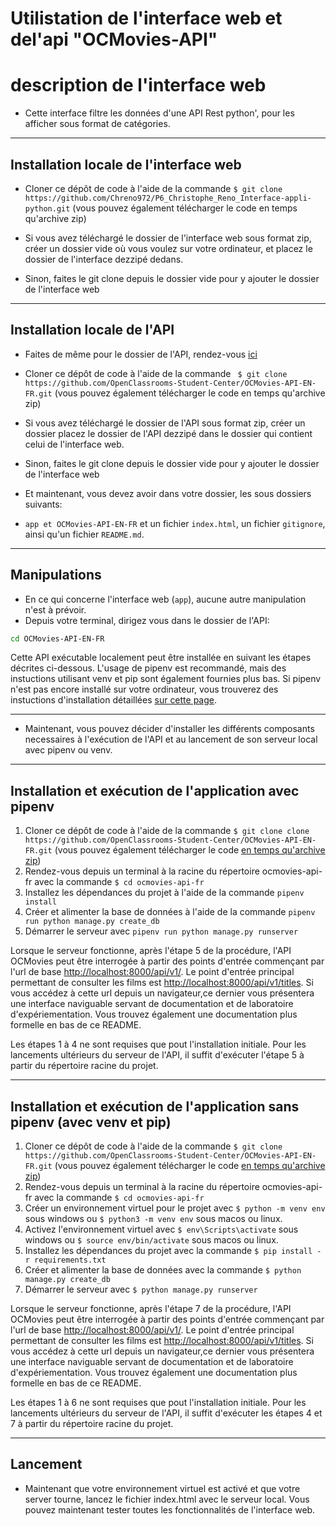 # Utilistation de l'interface web et del'api "OCMovies-API"

# description de l'interface web
- Cette interface filtre les données d'une API Rest python', pour les afficher sous format de catégories.

---

## Installation locale de l'interface web

- Cloner ce dépôt de code à l'aide de la commande 
  `$ git clone https://github.com/Chreno972/P6_Christophe_Reno_Interface-appli-python.git` 
(vous pouvez également télécharger le code en temps qu'archive zip)

- Si vous avez téléchargé le dossier de l'interface web sous format zip, créer un dossier vide où vous voulez sur votre ordinateur, et placez le dossier de l'interface dezzipé dedans.
- Sinon, faites le git clone depuis le dossier vide pour y ajouter le dossier de l'interface web

---

## Installation locale de l'API

- Faites de même pour le dossier de l'API, rendez-vous [ici](https://github.com/OpenClassrooms-Student-Center/OCMovies-API-EN-FR)

- Cloner ce dépôt de code à l'aide de la commande 
  ` $ git clone https://github.com/OpenClassrooms-Student-Center/OCMovies-API-EN-FR.git` 
(vous pouvez également télécharger le code en temps qu'archive zip)

- Si vous avez téléchargé le dossier de l'API sous format zip, créer un dossier placez le dossier de l'API dezzipé dans le dossier qui contient celui de l'interface web.
- Sinon, faites le git clone depuis le dossier vide pour y ajouter le dossier de l'interface web
- Et maintenant, vous devez avoir dans votre dossier, les sous dossiers suivants: 
- `app et OCMovies-API-EN-FR` et un fichier `index.html`, un fichier `gitignore`, ainsi qu'un fichier `README.md`.

---

## Manipulations

- En ce qui concerne l'interface web (`app`), aucune autre manipulation n'est à prévoir.
- Depuis votre terminal, dirigez vous dans le dossier de l'API:
```bash
cd OCMovies-API-EN-FR
```
Cette API exécutable localement peut être installée en suivant les étapes décrites ci-dessous. L'usage de pipenv est recommandé, mais des instuctions utilisant venv et pip sont également fournies plus bas. Si pipenv n'est pas encore installé sur votre ordinateur, vous trouverez des instuctions d'installation détaillées [sur cette page](docs/pipenv/installation-fr.md).

---

- Maintenant, vous pouvez décider d'installer les différents composants necessaires à l'exécution de l'API et au lancement de son serveur local avec pipenv ou venv.

---

## Installation et exécution de l'application avec pipenv

1. Cloner ce dépôt de code à l'aide de la commande `$ git clone clone https://github.com/OpenClassrooms-Student-Center/OCMovies-API-EN-FR.git` (vous pouvez également télécharger le code [en temps qu'archive zip](https://github.com/OpenClassrooms-Student-Center/OCMovies-API-EN-FR/archive/refs/heads/master.zip))
2. Rendez-vous depuis un terminal à la racine du répertoire ocmovies-api-fr avec la commande `$ cd ocmovies-api-fr`
3. Installez les dépendances du projet à l'aide de la commande `pipenv install` 
4. Créer et alimenter la base de données à l'aide de la commande `pipenv run python manage.py create_db`
5. Démarrer le serveur avec `pipenv run python manage.py runserver`

Lorsque le serveur fonctionne, après l'étape 5 de la procédure, l'API OCMovies peut être interrogée à partir des points d'entrée commençant par l'url de base [http://localhost:8000/api/v1/](http://localhost:8000/api/v1/). Le point d'entrée principal permettant de consulter les films est [http://localhost:8000/api/v1/titles](http://localhost:8000/api/v1/titles/). Si vous accédez à cette url depuis un navigateur,ce dernier vous présentera une interface naviguable servant de documentation et de laboratoire d'expériementation. Vous trouvez également une documentation plus formelle en bas de ce README.

Les étapes 1 à 4 ne sont requises que pout l'installation initiale. Pour les lancements ultérieurs du serveur de l'API, il suffit d'exécuter l'étape 5 à partir du répertoire racine du projet.

---

## Installation et exécution de l'application sans pipenv (avec venv et pip)

1. Cloner ce dépôt de code à l'aide de la commande `$ git clone https://github.com/OpenClassrooms-Student-Center/OCMovies-API-EN-FR.git` (vous pouvez également télécharger le code [en temps qu'archive zip](https://github.com/OpenClassrooms-Student-Center/OCMovies-API-EN-FR/archive/refs/heads/master.zip))
2. Rendez-vous depuis un terminal à la racine du répertoire ocmovies-api-fr avec la commande `$ cd ocmovies-api-fr`
3. Créer un environnement virtuel pour le projet avec `$ python -m venv env` sous windows ou `$ python3 -m venv env` sous macos ou linux.
4. Activez l'environnement virtuel avec `$ env\Scripts\activate` sous windows ou `$ source env/bin/activate` sous macos ou linux.
5. Installez les dépendances du projet avec la commande `$ pip install -r requirements.txt`
6. Créer et alimenter la base de données avec la commande `$ python manage.py create_db`
7. Démarrer le serveur avec `$ python manage.py runserver`

Lorsque le serveur fonctionne, après l'étape 7 de la procédure, l'API OCMovies peut être interrogée à partir des points d'entrée commençant par l'url de base [http://localhost:8000/api/v1/](http://localhost:8000/api/v1/). Le point d'entrée principal permettant de consulter les films est [http://localhost:8000/api/v1/titles](http://localhost:8000/api/v1/titles/). Si vous accédez à cette url depuis un navigateur,ce dernier vous présentera une interface naviguable servant de documentation et de laboratoire d'expériementation. Vous trouvez également une documentation plus formelle en bas de ce README.

Les étapes 1 à 6 ne sont requises que pout l'installation initiale. Pour les lancements ultérieurs du serveur de l'API, il suffit d'exécuter les étapes 4 et 7 à partir du répertoire racine du projet.

---

## Lancement

- Maintenant que votre environnement virtuel est activé et que votre server tourne, lancez le fichier index.html avec le serveur local. Vous pouvez maintenant tester toutes les fonctionnalités de l'interface web.